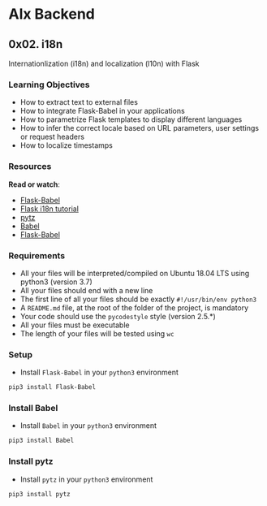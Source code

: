 # Alx Backend

## 0x02. i18n

Internationlization (i18n) and localization (l10n) with Flask

### Learning Objectives

- How to extract text to external files
- How to integrate Flask-Babel in your applications
- How to parametrize Flask templates to display different languages
- How to infer the correct locale based on URL parameters, user settings or request headers
- How to localize timestamps

### Resources

**Read or watch**:

- [Flask-Babel](https://flask-babel.tkte.ch/)
- [Flask i18n tutorial](https://blog.miguelgrinberg.com/post/the-flask-mega-tutorial-part-xiii-i18n-and-l10n)
- [pytz](http://pytz.sourceforge.net/)
- [Babel](http://babel.pocoo.org/en/latest/)
- [Flask-Babel](https://pythonhosted.org/Flask-Babel/)

### Requirements

- All your files will be interpreted/compiled on Ubuntu 18.04 LTS using python3 (version 3.7)
- All your files should end with a new line
- The first line of all your files should be exactly `#!/usr/bin/env python3`
- A `README.md` file, at the root of the folder of the project, is mandatory
- Your code should use the `pycodestyle` style (version 2.5.*)
- All your files must be executable
- The length of your files will be tested using `wc`

### Setup

- Install `Flask-Babel` in your `python3` environment

```bash
pip3 install Flask-Babel
```

### Install Babel

- Install `Babel` in your `python3` environment

```bash
pip3 install Babel
```

### Install pytz

- Install `pytz` in your `python3` environment

```bash
pip3 install pytz
```
